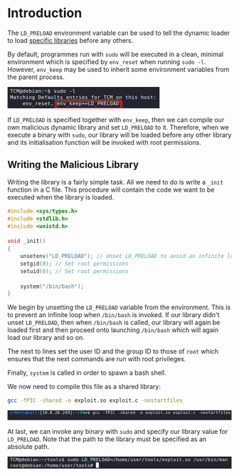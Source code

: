 # Introduction
The `LD_PRELOAD` environment variable can be used to tell the dynamic loader to load [specific libraries](../../../Reverse%20Engineering/Binary%20Formats/ELF/Dynamic%20Linking.md) before any others. 

By default, programmes run with `sudo` will be executed in a clean, minimal environment which is specified by `env_reset` when running `sudo -l`. However, `env_keep` may be used to inherit some environment variables from the parent process. 

![](Resources/Images/Sudo%20Escalation%20via%20LD_PRELOAD/Sudo%20-l%20LD_PRELOAD.png)

If `LD_PRELOAD` is specified together with `env_keep`, then we can compile our own malicious dynamic library and set `LD_PRELOAD` to it. Therefore, when we execute a binary with `sudo`, our library will be loaded before any other library and its initialisation function will be invoked with root permissions.

## Writing the Malicious Library
Writing the library is a fairly simple task. All we need to do is write a `_init` function in a C file. This procedure will contain the code we want to be executed when the library is loaded.

```cpp
#include <sys/types.h>
#include <stdlib.h>
#include <unistd.h>

void _init()
{
	unsetenv("LD_PRELOAD"); // Unset LD_PRELOAD to avoid an infinite loop
	setgid(0); // Set root permissions
	setuid(0); // Set root permissions
	
	system("/bin/bash");
}

```

We begin by unsetting the `LD_PRELOAD` variable from the environment. This is to prevent an infinite loop when `/bin/bash` is invoked. If our library didn't unset `LD_PRELOAD`, then when `/bin/bash` is called, our library will again be loaded first and then proceed onto launching `/bin/bash` which will again load our library and so on.

The next to lines set the user ID and the group ID to those of `root` which ensures that the next commands are run with root privileges.

Finally, `system` is called in order to spawn a bash shell.

We now need to compile this file as a shared library:

```bash
gcc -fPIC -shared -o exploit.so exploit.c -nostartfiles
```

![](Resources/Images/Sudo%20Escalation%20via%20LD_PRELOAD/GCC%20Compile%20Library.png)

At last, we can invoke any binary with `sudo` and specify our library value for `LD_PRELOAD`. Note that the path to the library must be specified as an absolute path.

![](Resources/Images/Sudo%20Escalation%20via%20LD_PRELOAD/Preload%20Library.png)

